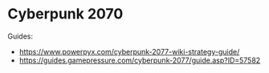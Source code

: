 # Cyberpunk 2070
Guides:
- https://www.powerpyx.com/cyberpunk-2077-wiki-strategy-guide/
- https://guides.gamepressure.com/cyberpunk-2077/guide.asp?ID=57582